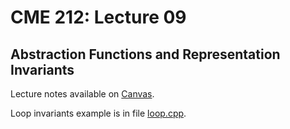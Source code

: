 # CME 212: Lecture 09

## Abstraction Functions and Representation Invariants

Lecture notes available on [Canvas](https://canvas.stanford.edu/courses/74508/files/folder/Notes?preview=2604872).

Loop invariants example is in file [loop.cpp](src/loop.cpp).



